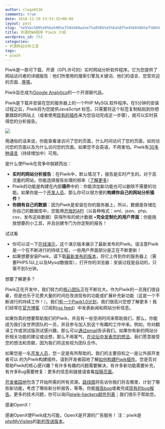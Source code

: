 ```yaml
---
author: cloga0216
comments: true
date: 2010-12-19 13:53:32+00:00
layout: post
slug: '%e5%bc%80%e6%ba%90%e7%9a%84wa%e7%a8%8b%e5%ba%8f%e4%bb%8b%e7%bb%8d'
title: 开源的WA程序 Piwik 介绍
wordpress_id: 753
categories:
- 开源网站分析工具
tags:
- piwik
---
```


Piwik是一款可下载、开源（GPL许可的）实时网站分析软件程序。它为您提供了网站访问者的详细报告：他们所使用的搜索引擎及关键词、他们的语言、您受欢迎的页面…[等等](http://demo.piwik.org/)。

Piwik旨在成为[Google Analytics](http://google.com/analytics)的一个开源替代品。

Piwik是下载并安装在您的服务器上的一个PHP MySQL软件程序。在5分钟的安装过程之后，Piwik将为您提供JavaScript 标签。只需要将这个标签复制粘贴到你想要跟踪的网站上（或者使用[现有的插件](http://piwik.org/faq/plugins/#faq_20)来为您自动完成这一步骤），就可以实时获得您的分析报告。

![](http://piwik.org/wp-content/uploads/2008/01/Piwik-›-Web-Analytics-Reports-.png)

用通俗的话来说，你能查看谁访问了您的页面，什么时间访问了您的页面，如何访问您的页面以及为什么访问您的页面。如果您不会英语，不用害怕。Piwik有[30多种语言](http://piwik.org/translations/)（持续增加中）可用。

是什么使Piwik在竞争中脱颖而出：

* **实时的网站分析报告**：在Piwik中，默认情况下，报告是实时产生的。对于高流量的网站，你能选择报告处理的频率（[了解更多](http://piwik.org/faq/general/#faq_41)）
* Piwik的功能是构建在内部**插件**中的：你能添加新功能也可以删除不需要的功能。如果你是一个[开发人员](http://dev.piwik.org/)，那么你可以很方便的**构建你自己的网站分析插件！**
* **你拥有自己的数据**：因为Piwik是安装在你的服务器上，所以，数据是存储在你自己的数据库中，您能用[开放的API](http://dev.piwik.org/trac/wiki/API)（以各种格式：xml、json、php、csv，发布这些数据）获得所有的统计数据
•**完全定制化的用户界面**：你能拖放想要的小工具，并且创建专门为你定制的报告！

试试看

* 你可以试一下[在线演示](http://demo.piwik.org/)，这个演示版本展示了最新发布的Piwik。请注意Piwik是一个在不断进行的持续工程，一些用户界面部分是正在不断更新！
* 如果想要安装Piwik，请下载[最新发布的版本](http://piwik.org/latest.zip)，将它上传到你的服务器上（需要PHP5.1以上以及Mysql数据库），打开你的浏览器：安装过程是自动的，只需不到5分钟。

想要了解更多？

Piwik正在开发中，我们努力的[核心团队](http://piwik.org/the-piwik-team/)正在不断壮大。作为Piwik的一员我们很自豪，但是也乐于花费大量的时间在改进现有的功能或扩展补充新功能（这是一个不断进行的持续工作！）。我们[有一个Piwik1.0计划](http://piwik.org/the-piwik-team/)，我们很高兴您想了解更多！我们经常在[官方博客](http://piwik.org/blog/)（订阅到[rss feed](http://piwik.org/blog/)）中发表新闻和网站分析信息。

如果你真的想要帮助我们的Piwik，并且有一些空闲时间来帮助我们，那么，你能成为我们全世界团队的一员，并且参与加入到这个有趣的工作中来。例如，你对翻译工作或测试版测试感兴趣，那么可以[通过email](mailto:hello@piwik.org)告诉我们。如果你有新的网站分析相关功能的建议或设想，那么不用客气，[在论坛中发表您的想法](http://forum.piwik.org/)。我们愿意接受您的想法和贡献，因为我们将这些视为团队合作。

如果您是一名[开发人员](http://dev.piwik.org/)，您一定是有所帮助的。我们的主要目标之一是让外部开发者可以 的为Piwik构建插件。请到开发者园地了解[如何构建Piwik插件](http://dev.piwik.org/)。您是否对帮助Piwik的核心感兴趣？有许多有趣的问题需要解决，有许多新功能需要补充，有许多Bug需要修复：更多的信息和链接请查看[投稿页面](http://piwik.org/contribute/)。

[开发者园地](http://dev.piwik.org/)包含了开始所需的所有资源。[路线图](http://dev.piwik.org/trac/roadmap)将告诉你我们将去哪里，计划了哪些新功能，考虑了哪些新分析报告，等等。你能[报告bug](http://dev.piwik.org/trac/newticket)或者完成[现有的bug报告](http://dev.piwik.org/trac/roadmap)。更多的技术问题，你可以询问[piwik-hackers邮件列表](http://lists.piwik.org/cgi-bin/mailman/listinfo/piwik-hackers)；我们很乐于帮助您。

感谢OpenX！

感谢OpenX使Piwik成为可能，OpenX是开源的广告服务！
注：piwik是[phpMyVisites](http://www.phpmyvisites.us/)的[新的改进版本](http://piwik.org/faq/phpmyvisites/)。
